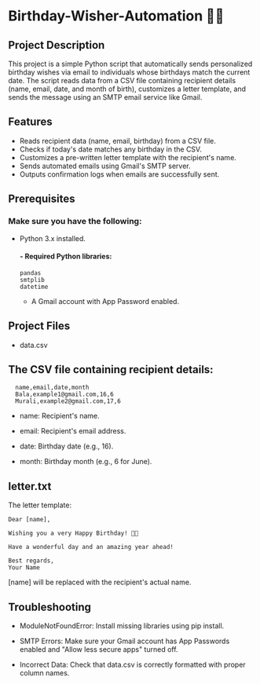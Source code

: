 # Birthday-Wisher-Automation 🎉🎂

## Project Description
This project is a simple Python script that automatically sends personalized birthday wishes via email to individuals whose birthdays match the current date. The script reads data from a CSV file containing recipient details (name, email, date, and month of birth), customizes a letter template, and sends the message using an SMTP email service like Gmail.

## Features

- Reads recipient data (name, email, birthday) from a CSV file.
- Checks if today's date matches any birthday in the CSV.
- Customizes a pre-written letter template with the recipient's name.
- Sends automated emails using Gmail's SMTP server.
- Outputs confirmation logs when emails are successfully sent.

## Prerequisites
### Make sure you have the following:
  - Python 3.x installed.
    #### - Required Python libraries:
        pandas    
        smtplib      
        datetime

       - A Gmail account with App Password enabled.

## Project Files
   - data.csv
   ## The CSV file containing recipient details:
      name,email,date,month
      Bala,example1@gmail.com,16,6
      Murali,example2@gmail.com,17,6

   - name: Recipient's name.

   - email: Recipient's email address.

   - date: Birthday date (e.g., 16).

   - month: Birthday month (e.g., 6 for June).

## letter.txt

The letter template:

    Dear [name],
    
    Wishing you a very Happy Birthday! 🎉🎂
    
    Have a wonderful day and an amazing year ahead!
    
    Best regards,
    Your Name

[name] will be replaced with the recipient's actual name.

## Troubleshooting

 - ModuleNotFoundError: Install missing libraries using pip install.

 - SMTP Errors: Make sure your Gmail account has App Passwords enabled and "Allow less secure apps" turned off.

 - Incorrect Data: Check that data.csv is correctly formatted with proper column names.
